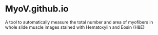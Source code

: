 # MyoV.github.io
A tool to automatically measure the total number and area of myofibers in whole slide muscle images stained with Hematoxylin and Eosin (H&amp;E)
